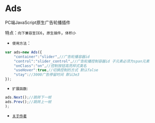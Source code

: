 # Ads
PC端JavaScript原生广告轮播插件

特点：`向下兼容至IE6`，`原生插件`，`体积小`

* `使用方法`：

```javascript
var ads=new Ads({
	"container":"slider",//广告轮播容器id
	"control":"slider_control",//广告轮播控制容器id 子元素必须为span元素
	"onClass":"on",//控制按钮高亮样式类名
	"useHover":true,//切换控制的方式 默认false 
	"stay"://3000广告停留时间 默认3e3
});
```
* `扩展函数`:

```javascript
ads.Next();//跳转下一帧
ads.Prev();//跳转上一帧
);
```

* [`关于作者`](http://www.douchaoyang.com)
